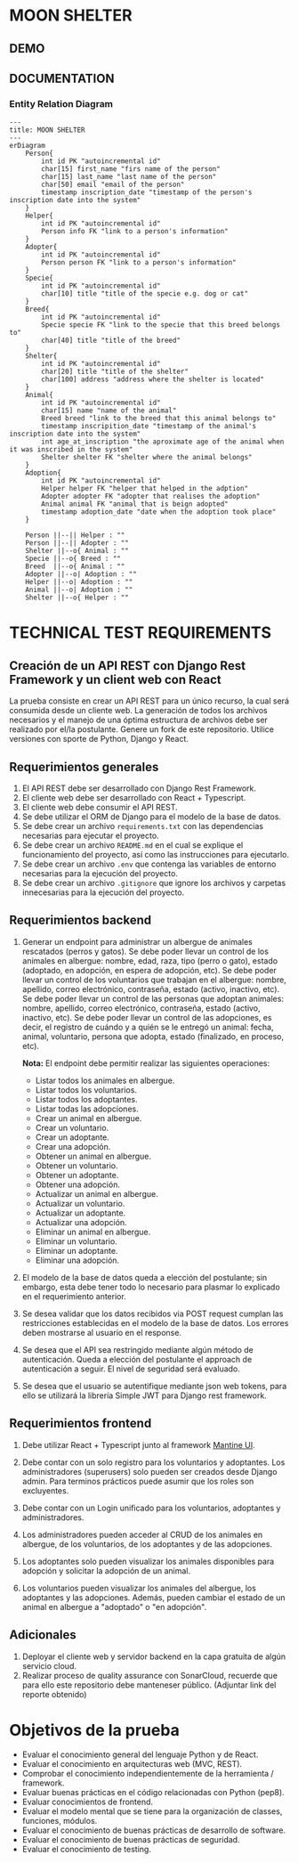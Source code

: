 # MOON SHELTER

## DEMO

## DOCUMENTATION

### Entity Relation Diagram

```Mermaid
---
title: MOON SHELTER
---
erDiagram
    Person{
        int id PK "autoincremental id"
        char[15] first_name "firs name of the person"
        char[15] last_name "last name of the person"
        char[50] email "email of the person"
        timestamp inscription_date "timestamp of the person's inscription date into the system"
    }
    Helper{
        int id PK "autoincremental id"
        Person info FK "link to a person's information"
    }
    Adopter{
        int id PK "autoincremental id"
        Person person FK "link to a person's information"
    }
    Specie{
        int id PK "autoincremental id"
        char[10] title "title of the specie e.g. dog or cat"
    }
    Breed{
        int id PK "autoincremental id"
        Specie specie FK "link to the specie that this breed belongs to"
        char[40] title "title of the breed"
    }
    Shelter{
        int id PK "autoincremental id"
        char[20] title "title of the shelter"
        char[100] address "address where the shelter is located"
    }
    Animal{
        int id PK "autoincremental id"
        char[15] name "name of the animal"
        Breed breed "link to the breed that this animal belongs to"
        timestamp inscripition_date "timestamp of the animal's inscription date into the system"
        int age_at_inscription "the aproximate age of the animal when it was inscribed in the system"
        Shelter shelter FK "shelter where the animal belongs"
    }
    Adoption{
        int id PK "autoincremental id"
        Helper helper FK "helper that helped in the adption"
        Adopter adopter FK "adopter that realises the adoption"
        Animal animal FK "animal that is beign adopted"
        timestamp adoption_date "date when the adoption took place"
    }

    Person ||--|| Helper : ""
    Person ||--|| Adopter : ""
    Shelter ||--o{ Animal : ""
    Specie ||--o{ Breed : ""
    Breed  ||--o{ Animal : ""
    Adopter ||--o| Adoption : ""
    Helper ||--o| Adoption : ""
    Animal ||--o| Adoption : ""
    Shelter ||--o{ Helper : ""
```

# TECHNICAL TEST REQUIREMENTS

## Creación de un API REST con Django Rest Framework y un client web con React

La prueba consiste en crear un API REST para un único recurso, la cual será consumida desde un cliente web. La generación de todos los archivos necesarios y el manejo de una óptima estructura de archivos debe ser realizado por el/la postulante. Genere un fork de este repositorio. Utilice versiones con sporte de Python, Django y React.

## Requerimientos generales

1. El API REST debe ser desarrollado con Django Rest Framework.
2. El cliente web debe ser desarrollado con React + Typescript.
3. El cliente web debe consumir el API REST.
4. Se debe utilizar el ORM de Django para el modelo de la base de datos.
5. Se debe crear un archivo `requirements.txt` con las dependencias necesarias para ejecutar el proyecto.
6. Se debe crear un archivo `README.md` en el cual se explique el funcionamiento del proyecto, así como las instrucciones para ejecutarlo.
7. Se debe crear un archivo `.env` que contenga las variables de entorno necesarias para la ejecución del proyecto.
8. Se debe crear un archivo `.gitignore` que ignore los archivos y carpetas innecesarias para la ejecución del proyecto.

## Requerimientos backend

1. Generar un endpoint para administrar un albergue de animales rescatados (perros y gatos). Se debe poder llevar un control de los animales en albergue: nombre, edad, raza, tipo (perro o gato), estado (adoptado, en adopción, en espera de adopción, etc). Se debe poder llevar un control de los voluntarios que trabajan en el albergue: nombre, apellido, correo electrónico, contraseña, estado (activo, inactivo, etc). Se debe poder llevar un control de las personas que adoptan animales: nombre, apellido, correo electrónico, contraseña, estado (activo, inactivo, etc). Se debe poder llevar un control de las adopciones, es decir, el registro de cuándo y a quién se le entregó un animal: fecha, animal, voluntario, persona que adopta, estado (finalizado, en proceso, etc).

   **Nota:** El endpoint debe permitir realizar las siguientes operaciones:

   - Listar todos los animales en albergue.
   - Listar todos los voluntarios.
   - Listar todos los adoptantes.
   - Listar todas las adopciones.
   - Crear un animal en albergue.
   - Crear un voluntario.
   - Crear un adoptante.
   - Crear una adopción.
   - Obtener un animal en albergue.
   - Obtener un voluntario.
   - Obtener un adoptante.
   - Obtener una adopción.
   - Actualizar un animal en albergue.
   - Actualizar un voluntario.
   - Actualizar un adoptante.
   - Actualizar una adopción.
   - Eliminar un animal en albergue.
   - Eliminar un voluntario.
   - Eliminar un adoptante.
   - Eliminar una adopción.

2. El modelo de la base de datos queda a elección del postulante; sin embargo, esta debe tener todo lo necesario para plasmar lo explicado en el requerimiento anterior.

3. Se desea validar que los datos recibidos via POST request cumplan las restricciones establecidas en el modelo de la base de datos. Los errores deben mostrarse al usuario en el response.

4. Se desea que el API sea restringido mediante algún método de autenticación. Queda a elección del postulante el approach de autenticación a seguir. El nivel de seguridad será evaluado.

5. Se desea que el usuario se autentifique mediante json web tokens, para ello se utilizará la librería Simple JWT para Django rest framework.

## Requerimientos frontend

1. Debe utilizar React + Typescript junto al framework [Mantine UI](https://mantine.dev/).

2. Debe contar con un solo registro para los voluntarios y adoptantes. Los administradores (superusers) solo pueden ser creados desde Django admin. Para terminos prácticos puede asumir que los roles son excluyentes.

3. Debe contar con un Login unificado para los voluntarios, adoptantes y administradores.

4. Los administradores pueden acceder al CRUD de los animales en albergue, de los voluntarios, de los adoptantes y de las adopciones.

5. Los adoptantes solo pueden visualizar los animales disponibles para adopción y solicitar la adopción de un animal.
6. Los voluntarios pueden visualizar los animales del albergue, los adoptantes y las adopciones. Además, pueden cambiar el estado de un animal en albergue a "adoptado" o "en adopción".

## Adicionales

1. Deployar el cliente web y servidor backend en la capa gratuita de algún servicio cloud.
2. Realizar proceso de quality assurance con SonarCloud, recuerde que para ello este repositorio debe manteneser público. (Adjuntar link del reporte obtenido)

# Objetivos de la prueba

- Evaluar el conocimiento general del lenguaje Python y de React.
- Evaluar el conocimiento en arquitecturas web (MVC, REST).
- Comprobar el conocimiento independientemente de la herramienta / framework.
- Evaluar buenas prácticas en el código relacionadas con Python (pep8).
- Evaluar conocimientos de frontend.
- Evaluar el modelo mental que se tiene para la organización de classes, funciones, módulos.
- Evaluar el conocimiento de buenas prácticas de desarrollo de software.
- Evaluar el conocimiento de buenas prácticas de seguridad.
- Evaluar el conocimiento de testing.
